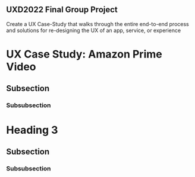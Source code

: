 ## UXD2022 Final Group Project

Create a UX Case-Study that walks through the entire end-to-end process and solutions for re-designing the UX of an app, service, or experience

# UX Case Study: Amazon Prime Video

## Subsection

### Subsubsection

# Heading 3

## Subsection

### Subsubsection

